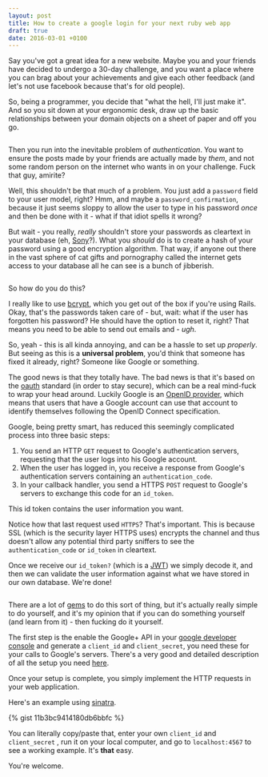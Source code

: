 ```yaml
---
layout: post
title: How to create a google login for your next ruby web app
draft: true
date: 2016-03-01 +0100
---
```


Say you've got a great idea for a new website. Maybe you and your 
friends have decided to undergo a 30-day challenge, and you want a place
where you can brag about your achievements and give each other feedback (and
let's not use facebook because that's for old people).

So, being a programmer, you decide that "what the hell, I'll just make it". 
And so you sit down at your ergonomic desk, draw up the basic relationships
between your domain objects on a sheet of paper and off you go.

<!-- Crude drawing of domain objects -->
<img>

Then you run into the inevitable problem of *authentication*. You want to ensure
the posts made by your friends are actually made by *them*, and not some random
person on the internet who wants in on your challenge. Fuck that guy, amirite?

Well, this shouldn't be that much of a problem. 
You just add a `password` field to your
user model, right? Hmm, and maybe a `password_confirmation`, because it just 
seems sloppy to allow the user to type in his password *once* and then be
done with it - what if that idiot spells it wrong? 

But wait - you really, *really* shouldn't store your passwords as cleartext
in your database (eh, [Sony](http://arstechnica.com/tech-policy/2011/06/sony-hacked-yet-again-plaintext-passwords-posted/)?). What you *should* do is to create
a hash of your password using a good encryption algorithm. That way, if anyone
out there in the vast sphere of cat gifts and pornography called the internet 
gets access to your database all he can see is a bunch of jibberish.

<!-- Eminem jibberish -->
<img>

So how do you do this? 

I really like to use [bcrypt](), which you get out of the box if you're using
Rails. Okay, that's the passwords taken care of - but, wait: what if the user has
forgotten his password? He should have the option to reset it, right? That means
you need to be able to send out emails and - *ugh*.

So, yeah - this is all kinda annoying, and can be a hassle to set up *properly*. But seeing as this is a **universal problem**, you'd think that someone has fixed
it already, right? Someone like Google or something.

The good news is that they totally have. The bad news is that it's based on the
[oauth]() standard (in order to stay secure), which can be a real mind-fuck to
wrap your head around. Luckily Google is an [OpenID provider](), which means 
that users that have a Google account can use that account to identify 
themselves following the OpenID Connect specification.

Google, being pretty smart, has reduced this seemingly complicated process
into three basic steps:

1. 	You send an HTTP `GET` request to Google's authentication servers,
		requesting that the user logs into his Google account.
2.	When the user has logged in, you receive a response from Google's
		authentication servers containing an `authentication_code`.
3.	In your callback handler, you send a HTTPS `POST` request to
		Google's servers to exchange this code for an `id_token`.

This id token contains the user information you want.

Notice how that last request used `HTTPS`? That's important. This is 
because SSL (which is the security layer HTTPS uses) encrypts the channel
and thus doesn't allow any potential third party sniffers to see the 
`authentication_code` or `id_token` in cleartext.

Once we receive our `id_token?` (which is a [JWT]()) we simply decode it,
and then we can validate the user information against what we have stored
in our own database. We're done!

<!-- funny image. Text: image not related -->
<img>

There are a lot of [gems]() to do this sort of thing, but it's actually
really simple to do yourself, and it's my opinion that if you can do something
yourself (and learn from it) - then fucking do it yourself.

The first step is the enable the Google+ API in your [google developer console](
) and generate a `client_id` and `client_secret`, you need these for your calls
to Google's servers. There's a very good and detailed description of all the
setup you need [here]().

Once your setup is complete, you simply implement the HTTP requests in
your web application.

Here's an example using [sinatra](http://sinatrarb.com).

{% gist 11b3bc9414180db6bbfc %}

You can literally copy/paste that, enter your own `client_id` and `client_secret`
, run it on your local computer, and go to `localhost:4567` to see a 
working example. It's **that** easy.

You're welcome.

